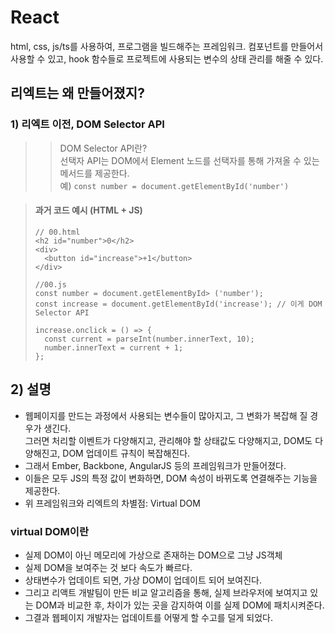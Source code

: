 
# React
html, css, js/ts를 사용하여, 프로그램을 빌드해주는 프레임워크. 컴포넌트를 만들어서 사용할 수 있고, hook 함수들로
프로젝트에 사용되는 변수의 상태 관리를 해줄 수 있다.

## 리엑트는 왜 만들어졌지? 
### 1) 리엑트 이전, DOM Selector API
> > DOM Selector API란?  
> > 선택자 API는 DOM에서 Element 노드를 선택자를 통해
> > 가져올 수 있는 메서드를 제공한다.  
> > 예) ```const number = document.getElementById('number')```  

> #### 과거 코드 예시 (HTML + JS)
> ```
> // 00.html
> <h2 id="number">0</h2>
> <div>
>   <button id="increase">+1</button>
> </div>
> 
> //00.js
> const number = document.getElementById> ('number');
> const increase = document.getElementById('increase'); // 이게 DOM Selector API
> 
> increase.onclick = () => {
>   const current = parseInt(number.innerText, 10);
>   number.innerText = current + 1;
> };
> ```
## 2) 설명
- 웹페이지를 만드는 과정에서 사용되는 변수들이 많아지고, 그 변화가 복잡해 질 경우가 생긴다.  
그러면 처리할 이벤트가 다양해지고, 관리해야 할 상태값도 다양해지고, DOM도 다양해진고, DOM 업데이트 규칙이 복잡해진다.
- 그래서 Ember, Backbone, AngularJS 등의 프레임워크가 만들어졌다.  
- 이들은 모두 JS의 특정 값이 변화하면, DOM 속성이 바뀌도록 연결해주는 기능을 제공한다.
- 위 프레임워크와 리엑트의 차별점: Virtual DOM
### virtual DOM이란
- 실제 DOM이 아닌 메모리에 가상으로 존재하는 DOM으로 그냥 JS객체
- 실제 DOM을 보여주는 것 보다 속도가 빠르다.
- 상태변수가 업데이트 되면, 가상 DOM이 업데이트 되어 보여진다.  
- 그리고 리액트 개발팀이 만든 비교 알고리즘을 통해, 실제 브라우저에 보여지고 있는 DOM과 비교한 후, 차이가 있는 곳을 감지하여 이를 실제 DOM에 패치시켜준다. 
- 그결과 웹페이지 개발자는 업데이트를 어떻게 할 수고를 덜게 되었다.
  
  



